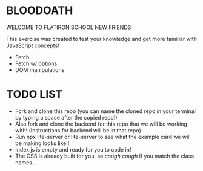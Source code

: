 # BLOODOATH
WELCOME TO FLATIRON SCHOOL NEW FRIENDS

This exercise was created to test your knowledge and get more familiar with JavaScript concepts!

*   Fetch
*   Fetch w/ options
*   DOM manipulations

# TODO LIST

*  Fork and clone this repo (you can name the cloned repo in your terminal by typing a space after the copied repo!)
  * Also fork and clone the backend for this repo that we will be working with! (Instructions for backend will be in that repo)
*  Run npx lite-server or lite-server to see what the example card we will be making looks like!!
*  Index.js is empty and ready for you to code in!
  * The CSS is already built for you, so *cough cough* if you match the class names...
